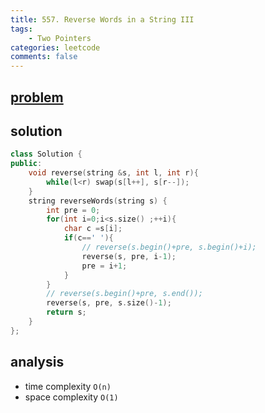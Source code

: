 ```yaml
---
title: 557. Reverse Words in a String III
tags:  
    - Two Pointers
categories: leetcode
comments: false
---
```


## [problem](https://leetcode.com/problems/reverse-words-in-a-string-iii/)

## solution
```c++
class Solution {
public:
    void reverse(string &s, int l, int r){
        while(l<r) swap(s[l++], s[r--]);
    }
    string reverseWords(string s) {
        int pre = 0;
        for(int i=0;i<s.size() ;++i){
            char c =s[i];
            if(c==' '){
                // reverse(s.begin()+pre, s.begin()+i);
                reverse(s, pre, i-1);
                pre = i+1;
            }
        }
        // reverse(s.begin()+pre, s.end());
        reverse(s, pre, s.size()-1);
        return s;
    }
};

```
## analysis
- time complexity `O(n)`
- space complexity `O(1)`
